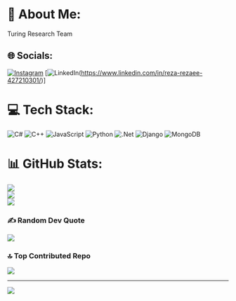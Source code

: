 # 💫 About Me:
Turing Research Team


## 🌐 Socials:
[![Instagram](https://img.shields.io/badge/Instagram-%23E4405F.svg?logo=Instagram&logoColor=white)](https://instagram.com/reza_rz83) [![LinkedIn](https://img.shields.io/badge/LinkedIn-%230077B5.svg?logo=linkedin&logoColor=white)(https://www.linkedin.com/in/reza-rezaee-427210301/)] 

# 💻 Tech Stack:
![C#](https://img.shields.io/badge/c%23-%23239120.svg?style=flat&logo=csharp&logoColor=white) ![C++](https://img.shields.io/badge/c++-%2300599C.svg?style=flat&logo=c%2B%2B&logoColor=white) ![JavaScript](https://img.shields.io/badge/javascript-%23323330.svg?style=flat&logo=javascript&logoColor=%23F7DF1E) ![Python](https://img.shields.io/badge/python-3670A0?style=flat&logo=python&logoColor=ffdd54) ![.Net](https://img.shields.io/badge/.NET-5C2D91?style=flat&logo=.net&logoColor=white) ![Django](https://img.shields.io/badge/django-%23092E20.svg?style=flat&logo=django&logoColor=white) ![MongoDB](https://img.shields.io/badge/MongoDB-%234ea94b.svg?style=flat&logo=mongodb&logoColor=white)
# 📊 GitHub Stats:
![](https://github-readme-stats.vercel.app/api?username=reza-rezaee&theme=radical&hide_border=false&include_all_commits=false&count_private=false)<br/>
![](https://github-readme-streak-stats.herokuapp.com/?user=reza-rezaee&theme=radical&hide_border=false)<br/>
![](https://github-readme-stats.vercel.app/api/top-langs/?username=reza-rezaee&theme=radical&hide_border=false&include_all_commits=false&count_private=false&layout=compact)

### ✍️ Random Dev Quote
![](https://quotes-github-readme.vercel.app/api?type=vetical&theme=radical)

### 🔝 Top Contributed Repo
![](https://github-contributor-stats.vercel.app/api?username=reza-rezaee&limit=5&theme=radical&combine_all_yearly_contributions=true)

---
[![](https://visitcount.itsvg.in/api?id=reza-rezaee&icon=2&color=1)](https://visitcount.itsvg.in)

<!-- Proudly created with GPRM ( https://gprm.itsvg.in ) -->
